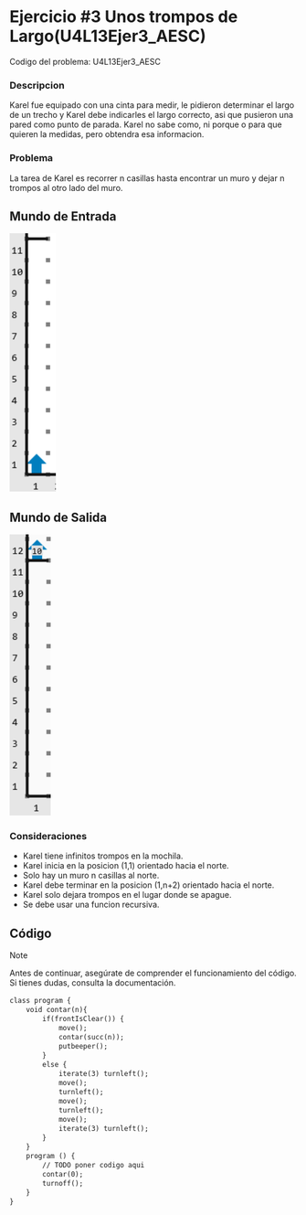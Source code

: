 # Ejercicio #3 Unos trompos de Largo(U4L13Ejer3_AESC)

Codigo del problema: U4L13Ejer3_AESC

### Descripcion

Karel fue equipado con una cinta para medir, le pidieron determinar el largo de un trecho y Karel debe indicarles el largo correcto, asi que pusieron una pared como punto de parada. Karel no sabe como, ni porque o para que quieren la medidas, pero obtendra esa informacion.

### Problema

La tarea de Karel es recorrer n casillas hasta encontrar un muro y dejar n trompos al otro lado del muro.

## Mundo de Entrada

![L13Ej3ME.png](L13Ej3ME.png?raw=true)

## Mundo de Salida

![L13Ej3MS.png](L13Ej3MS.png?raw=true)

### Consideraciones

- Karel tiene infinitos trompos en la mochila.
- Karel inicia en la posicion (1,1) orientado hacia el norte.
- Solo hay un muro n casillas al norte.
- Karel debe terminar en la posicion (1,n+2) orientado hacia el norte.
- Karel solo dejara trompos en el lugar donde se apague.
- Se debe usar una funcion recursiva.

## Código

> [!NOTE]  
> Antes de continuar, asegúrate de comprender el funcionamiento del código.  
> Si tienes dudas, consulta la documentación.

```
class program {
    void contar(n){
        if(frontIsClear()) {
            move();
            contar(succ(n));
            putbeeper();
        }
        else {
            iterate(3) turnleft();
            move();
            turnleft();
            move();
            turnleft();
            move();
            iterate(3) turnleft();
        }
    }
    program () {
        // TODO poner codigo aqui
        contar(0);
        turnoff();
    }
}
```
